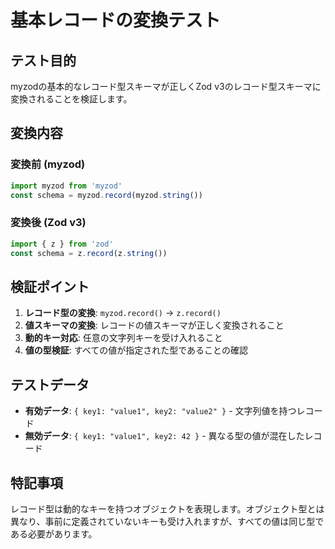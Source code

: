 # 基本レコードの変換テスト

## テスト目的

myzodの基本的なレコード型スキーマが正しくZod v3のレコード型スキーマに変換されることを検証します。

## 変換内容

### 変換前 (myzod)
```typescript
import myzod from 'myzod'
const schema = myzod.record(myzod.string())
```

### 変換後 (Zod v3)
```typescript
import { z } from 'zod'
const schema = z.record(z.string())
```

## 検証ポイント

1. **レコード型の変換**: `myzod.record()` → `z.record()`
2. **値スキーマの変換**: レコードの値スキーマが正しく変換されること
3. **動的キー対応**: 任意の文字列キーを受け入れること
4. **値の型検証**: すべての値が指定された型であることの確認

## テストデータ

- **有効データ**: `{ key1: "value1", key2: "value2" }` - 文字列値を持つレコード
- **無効データ**: `{ key1: "value1", key2: 42 }` - 異なる型の値が混在したレコード

## 特記事項

レコード型は動的なキーを持つオブジェクトを表現します。オブジェクト型とは異なり、事前に定義されていないキーも受け入れますが、すべての値は同じ型である必要があります。